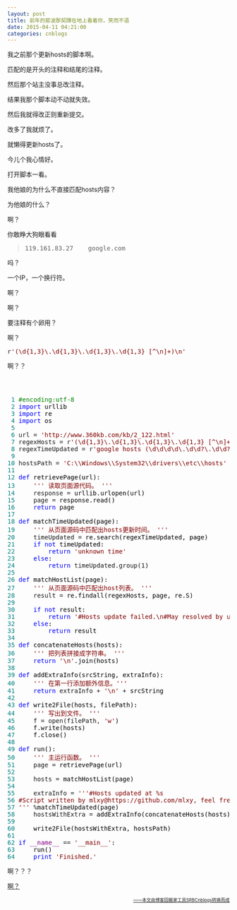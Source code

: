 ```yaml
---
layout: post
title: 前年的斐波那契蹲在地上看着你，笑而不语
date: 2015-04-11 04:21:00
categories: cnblogs
---
```


<p>我之前那个更新hosts的脚本啊。</p>
<p>匹配的是开头的注释和结尾的注释。</p>
<p>然后那个站主没事总改注释。</p>
<p>结果我那个脚本动不动就失效。</p>
<p>然后我就得改正则重新提交。</p>
<p>改多了我就烦了。</p>
<p>就懒得更新hosts了。</p>
<p>今儿个我心情好。</p>
<p>打开脚本一看。</p>
<p>我他娘的为什么不直接匹配hosts内容？</p>
<p>为他娘的什么？</p>
<p>啊？</p>
<p>你敢睁大狗眼看看</p>
<blockquote>
<pre>119.161.83.27    google.com</pre>
</blockquote>
<p>吗？</p>
<p>一个IP，一个换行符。</p>
<p>啊？</p>
<p>啊？</p>
<p>要注释有个卵用？</p>
<p>啊？</p>
<div class="cnblogs_code">
<pre>r<span style="color: #800000;">'</span><span style="color: #800000;">(\d{1,3}\.\d{1,3}\.\d{1,3}\.\d{1,3} [^\n]+)\n</span><span style="color: #800000;">'</span></pre>
</div>
<p>啊？？</p>
<p>&nbsp;</p>
<div class="cnblogs_code" onclick="cnblogs_code_show('baf493ae-ad57-40ce-b2b1-38749ededd97')"><img id="code_img_closed_baf493ae-ad57-40ce-b2b1-38749ededd97" class="code_img_closed" src="http://images.cnblogs.com/OutliningIndicators/ContractedBlock.gif" alt="" /><img id="code_img_opened_baf493ae-ad57-40ce-b2b1-38749ededd97" class="code_img_opened" style="display: none;" onclick="cnblogs_code_hide('baf493ae-ad57-40ce-b2b1-38749ededd97',event)" src="http://images.cnblogs.com/OutliningIndicators/ExpandedBlockStart.gif" alt="" />
<div id="cnblogs_code_open_baf493ae-ad57-40ce-b2b1-38749ededd97" class="cnblogs_code_hide">
<pre><span style="color: #008080;"> 1</span> <span style="color: #008000;">#</span><span style="color: #008000;">encoding:utf-8</span>
<span style="color: #008080;"> 2</span> <span style="color: #0000ff;">import</span><span style="color: #000000;"> urllib
</span><span style="color: #008080;"> 3</span> <span style="color: #0000ff;">import</span><span style="color: #000000;"> re
</span><span style="color: #008080;"> 4</span> <span style="color: #0000ff;">import</span><span style="color: #000000;"> os
</span><span style="color: #008080;"> 5</span> 
<span style="color: #008080;"> 6</span> url = <span style="color: #800000;">'</span><span style="color: #800000;">http://www.360kb.com/kb/2_122.html</span><span style="color: #800000;">'</span>
<span style="color: #008080;"> 7</span> regexHosts = r<span style="color: #800000;">'</span><span style="color: #800000;">(\d{1,3}\.\d{1,3}\.\d{1,3}\.\d{1,3} [^\n]+)\n</span><span style="color: #800000;">'</span>
<span style="color: #008080;"> 8</span> regexTimeUpdated = r<span style="color: #800000;">'</span><span style="color: #800000;">google hosts (\d\d\d\d\.\d\d?\.\d\d?)</span><span style="color: #800000;">'</span>
<span style="color: #008080;"> 9</span> 
<span style="color: #008080;">10</span> hostsPath = <span style="color: #800000;">'</span><span style="color: #800000;">C:\\Windows\\System32\\drivers\\etc\\hosts</span><span style="color: #800000;">'</span>
<span style="color: #008080;">11</span>     
<span style="color: #008080;">12</span> <span style="color: #0000ff;">def</span><span style="color: #000000;"> retrievePage(url):
</span><span style="color: #008080;">13</span>     <span style="color: #800000;">'''</span><span style="color: #800000;"> 读取页面源代码。 </span><span style="color: #800000;">'''</span>
<span style="color: #008080;">14</span>     response =<span style="color: #000000;"> urllib.urlopen(url)
</span><span style="color: #008080;">15</span>     page =<span style="color: #000000;"> response.read()
</span><span style="color: #008080;">16</span>     <span style="color: #0000ff;">return</span><span style="color: #000000;"> page
</span><span style="color: #008080;">17</span> 
<span style="color: #008080;">18</span> <span style="color: #0000ff;">def</span><span style="color: #000000;"> matchTimeUpdated(page):
</span><span style="color: #008080;">19</span>     <span style="color: #800000;">'''</span><span style="color: #800000;"> 从页面源码中匹配出hosts更新时间。 </span><span style="color: #800000;">'''</span>
<span style="color: #008080;">20</span>     timeUpdated =<span style="color: #000000;"> re.search(regexTimeUpdated, page)
</span><span style="color: #008080;">21</span>     <span style="color: #0000ff;">if</span> <span style="color: #0000ff;">not</span><span style="color: #000000;"> timeUpdated:
</span><span style="color: #008080;">22</span>         <span style="color: #0000ff;">return</span> <span style="color: #800000;">'</span><span style="color: #800000;">unknown time</span><span style="color: #800000;">'</span>
<span style="color: #008080;">23</span>     <span style="color: #0000ff;">else</span><span style="color: #000000;">:
</span><span style="color: #008080;">24</span>         <span style="color: #0000ff;">return</span> timeUpdated.group(1<span style="color: #000000;">)
</span><span style="color: #008080;">25</span> 
<span style="color: #008080;">26</span> <span style="color: #0000ff;">def</span><span style="color: #000000;"> matchHostList(page):
</span><span style="color: #008080;">27</span>     <span style="color: #800000;">'''</span><span style="color: #800000;"> 从页面源码中匹配出host列表。 </span><span style="color: #800000;">'''</span>
<span style="color: #008080;">28</span>     result =<span style="color: #000000;"> re.findall(regexHosts, page, re.S)
</span><span style="color: #008080;">29</span>     
<span style="color: #008080;">30</span>     <span style="color: #0000ff;">if</span> <span style="color: #0000ff;">not</span><span style="color: #000000;"> result:
</span><span style="color: #008080;">31</span>         <span style="color: #0000ff;">return</span> <span style="color: #800000;">'</span><span style="color: #800000;">#Hosts update failed.\n#May resolved by update the script.</span><span style="color: #800000;">'</span>
<span style="color: #008080;">32</span>     <span style="color: #0000ff;">else</span><span style="color: #000000;">:
</span><span style="color: #008080;">33</span>         <span style="color: #0000ff;">return</span><span style="color: #000000;"> result
</span><span style="color: #008080;">34</span> 
<span style="color: #008080;">35</span> <span style="color: #0000ff;">def</span><span style="color: #000000;"> concatenateHosts(hosts):
</span><span style="color: #008080;">36</span>     <span style="color: #800000;">'''</span><span style="color: #800000;"> 把列表拼接成字符串。 </span><span style="color: #800000;">'''</span>
<span style="color: #008080;">37</span>     <span style="color: #0000ff;">return</span> <span style="color: #800000;">'</span><span style="color: #800000;">\n</span><span style="color: #800000;">'</span><span style="color: #000000;">.join(hosts)
</span><span style="color: #008080;">38</span> 
<span style="color: #008080;">39</span> <span style="color: #0000ff;">def</span><span style="color: #000000;"> addExtraInfo(srcString, extraInfo):
</span><span style="color: #008080;">40</span>     <span style="color: #800000;">'''</span><span style="color: #800000;"> 在第一行添加额外信息。</span><span style="color: #800000;">'''</span>
<span style="color: #008080;">41</span>     <span style="color: #0000ff;">return</span> extraInfo + <span style="color: #800000;">'</span><span style="color: #800000;">\n</span><span style="color: #800000;">'</span> +<span style="color: #000000;"> srcString
</span><span style="color: #008080;">42</span> 
<span style="color: #008080;">43</span> <span style="color: #0000ff;">def</span><span style="color: #000000;"> write2File(hosts, filePath):
</span><span style="color: #008080;">44</span>     <span style="color: #800000;">'''</span><span style="color: #800000;"> 写出到文件。 </span><span style="color: #800000;">'''</span>
<span style="color: #008080;">45</span>     f = open(filePath, <span style="color: #800000;">'</span><span style="color: #800000;">w</span><span style="color: #800000;">'</span><span style="color: #000000;">)
</span><span style="color: #008080;">46</span> <span style="color: #000000;">    f.write(hosts)
</span><span style="color: #008080;">47</span> <span style="color: #000000;">    f.close()
</span><span style="color: #008080;">48</span>     
<span style="color: #008080;">49</span> <span style="color: #0000ff;">def</span><span style="color: #000000;"> run():
</span><span style="color: #008080;">50</span>     <span style="color: #800000;">'''</span><span style="color: #800000;"> 主运行函数。 </span><span style="color: #800000;">'''</span>
<span style="color: #008080;">51</span>     page =<span style="color: #000000;"> retrievePage(url)
</span><span style="color: #008080;">52</span>     
<span style="color: #008080;">53</span>     hosts =<span style="color: #000000;"> matchHostList(page)
</span><span style="color: #008080;">54</span>     
<span style="color: #008080;">55</span>     extraInfo = <span style="color: #800000;">'''</span><span style="color: #800000;">#Hosts updated at %s
</span><span style="color: #008080;">56</span> <span style="color: #800000;">#Script written by mlxy@https://github.com/mlxy, feel free to modify and distribute it.
</span><span style="color: #008080;">57</span> <span style="color: #800000;">'''</span> %<span style="color: #000000;">matchTimeUpdated(page)
</span><span style="color: #008080;">58</span>     hostsWithExtra =<span style="color: #000000;"> addExtraInfo(concatenateHosts(hosts), extraInfo)
</span><span style="color: #008080;">59</span>    
<span style="color: #008080;">60</span> <span style="color: #000000;">    write2File(hostsWithExtra, hostsPath)
</span><span style="color: #008080;">61</span>     
<span style="color: #008080;">62</span> <span style="color: #0000ff;">if</span> <span style="color: #800080;">__name__</span> == <span style="color: #800000;">'</span><span style="color: #800000;">__main__</span><span style="color: #800000;">'</span><span style="color: #000000;">:
</span><span style="color: #008080;">63</span> <span style="color: #000000;">    run()
</span><span style="color: #008080;">64</span>     <span style="color: #0000ff;">print</span> <span style="color: #800000;">'</span><span style="color: #800000;">Finished.</span><span style="color: #800000;">'</span></pre>
</div>
<span class="cnblogs_code_collapse">啊？？？</span></div>
<p><a href="https://github.com/mlxy/GoogleHostsUpdate" target="_blank">啊？</a></p>

<div align=right><a href="https://github.com/mlxy"><font size=1>——本文由博客园搬家工具SRBCnblogs转换而成</font></a></div>